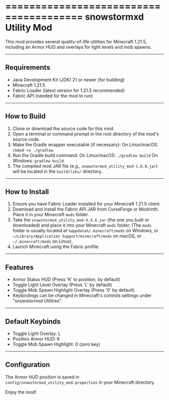 =======================================
      snowstormxd Utility Mod
=======================================

This mod provides several quality-of-life utilities for Minecraft 1.21.5, including an Armor HUD and overlays for light levels and mob spawns.

-----------------------
 Requirements
-----------------------
* Java Development Kit (JDK) 21 or newer (for building)
* Minecraft 1.21.5
* Fabric Loader (latest version for 1.21.5 recommended)
* Fabric API (needed for the mod to run)

-----------------------
 How to Build
-----------------------
1. Clone or download the source code for this mod.
2. Open a terminal or command prompt in the root directory of the mod's source code.
3. Make the Gradle wrapper executable (if necessary):
   On Linux/macOS: `chmod +x ./gradlew`
4. Run the Gradle build command:
   On Linux/macOS: `./gradlew build`
   On Windows: `gradlew build`
5. The compiled mod JAR file (e.g., `snowstormxd_utility_mod-1.0.0.jar`) will be located in the `build/libs/` directory.

-----------------------
 How to Install
-----------------------
1. Ensure you have Fabric Loader installed for your Minecraft 1.21.5 client.
2. Download and install the Fabric API JAR from CurseForge or Modrinth. Place it in your Minecraft `mods` folder.
3. Take the `snowstormxd_utility_mod-X.X.X.jar` (the one you built or downloaded) and place it into your Minecraft `mods` folder.
   (The `mods` folder is usually located at `%appdata%/.minecraft/mods` on Windows, or `~/Library/Application Support/minecraft/mods` on macOS, or `~/.minecraft/mods` on Linux).
4. Launch Minecraft using the Fabric profile.

-----------------------
 Features
-----------------------
* Armor Status HUD (Press 'K' to position, by default)
* Toggle Light Level Overlay (Press 'L' by default)
* Toggle Mob Spawn Highlight Overlay (Press '0' by default)
* Keybindings can be changed in Minecraft's controls settings under "snowstormxd Utilities".

-----------------------
 Default Keybinds
-----------------------
* Toggle Light Overlay: L
* Position Armor HUD: K
* Toggle Mob Spawn Highlight: 0 (zero key)

-----------------------
 Configuration
-----------------------
The Armor HUD position is saved in `config/snowstormxd_utility_mod.properties` in your Minecraft directory.

Enjoy the mod!
